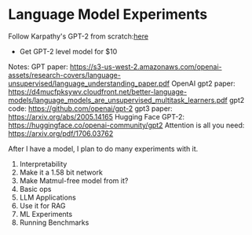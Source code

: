 # Language Model Experiments

Follow Karpathy's GPT-2 from scratch:[here](https://www.youtube.com/watch?v=l8pRSuU81PU)
- Get GPT-2 level model for $10 


Notes: 
GPT paper: https://s3-us-west-2.amazonaws.com/openai-assets/research-covers/language-unsupervised/language_understanding_paper.pdf
OpenAI gpt2 paper: https://d4mucfpksywv.cloudfront.net/better-language-models/language_models_are_unsupervised_multitask_learners.pdf
gpt2 code: https://github.com/openai/gpt-2
gpt3 paper: https://arxiv.org/abs/2005.14165
Hugging Face GPT-2: https://huggingface.co/openai-community/gpt2
Attention is all you need: https://arxiv.org/pdf/1706.03762

After I have a model, I plan to do many experiments with it. 

1. Interpretability 
2. Make it a 1.58 bit network
3. Make Matmul-free model from it?
4. Basic ops
5. LLM Applications
6. Use it for RAG
7. ML Experiments
8. Running Benchmarks

